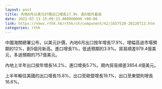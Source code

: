 ```yaml
---
layout: post
title: 內地6月以美元計價出口增長17.9%　創5個月最高
date: 2022-07-13 15:09:23.000000000 +08:00
link: https://news.rthk.hk/rthk/ch/component/k2/1657520-20220713.htm
categories: rthk
---
```


中國海關總署公布，以美元計價，內地6月出口按年增長17.9%，增幅高過市場預期的12%，創5個月新高。進口增長1%，低過預期的3.9%。貿易順差979.4億美元，多過預期的757億美元。

內地上半年出口按年增長14.2%，進口增長5.7%。期內貿易順差3854.4億美元。

上半年輸往美國的出口增長15.8%，出口至歐盟增長19.1%，出口至東盟則增長16.6%。
